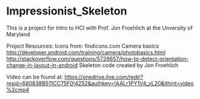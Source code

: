 # Impressionist_Skeleton

This is a project for Intro to HCI with Prof. Jon Froehlich at the Unversity of Maryland

Project Resources:
Icons from: findicons.com
Camera basics http://developer.android.com/training/camera/photobasics.html
http://stackoverflow.com/questions/5726657/how-to-detect-orientation-change-in-layout-in-android
Skeleton code created by Jon Froehlich

Video can be found at: https://onedrive.live.com/redir?resid=680838B511CC75F0!4252&authkey=!AALr1PY1V4_vL20&ithint=video%2cmp4
